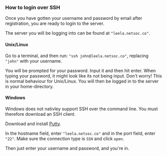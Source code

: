 ### How to login over SSH

Once you have gotten your username and password by email after registration, you are ready to login to the server.

The server you will be logging into can be found at `"leela.netsoc.co"`.

#### Unix/Linux
Go to a terminal, and then run: `"ssh john@leela.netsoc.co"`, replacing `"john"` with your username.

You will be prompted for your password. Input it and then hit enter. When typing your password, it might look like its not being input. Don't worry! This is normal behaviour for Unix/Linux. You will then be logged in to the server in your home-directory.

#### Windows
Windows does not nativley support SSH over the command line. You must therefore download an SSH client.

Download and install [Putty](http://www.putty.org/).

In the hostname field, enter `"leela.netsoc.co"` and in the port field, enter `"22"`. Make sure the connection type is `SSH` and click `open`.

Then just enter your username and password, and you're in.
